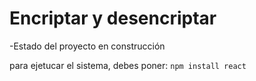<h1>Encriptar y desencriptar</h1>
-Estado del proyecto en construcción

para ejetucar el sistema, debes poner:
```npm install react```
